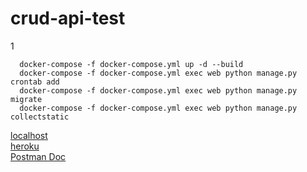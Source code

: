 # crud-api-test
1

```linux
  docker-compose -f docker-compose.yml up -d --build
  docker-compose -f docker-compose.yml exec web python manage.py crontab add
  docker-compose -f docker-compose.yml exec web python manage.py migrate
  docker-compose -f docker-compose.yml exec web python manage.py collectstatic
```

[localhost](http://localhost/api/) <br/>
[heroku](https://django-crud-ostapenko.herokuapp.com/api/) <br/>
[Postman Doc](https://documenter.getpostman.com/view/12567904/TzJrDKbf)

